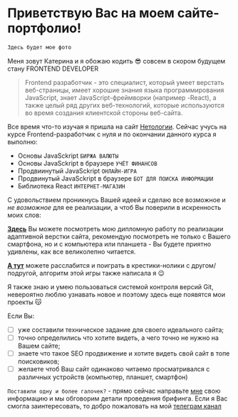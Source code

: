 # Приветствую Вас на моем сайте-портфолио!


```sh
Здесь будет мое фото
``` 

Меня зовут Катерина и я обожаю кодить 😎 совсем в скором будущем стану FRONTEND DEVELOPER 
>Frontend разработчик - это специалист, который умеет верстать веб-страницы, имеет хорошие знания языка программирования JavaScript, знает JavaScript-фреймворки (например -React), а также целый ряд других веб-технологий, которые используются во время создания клиентской стороны веб-сайта.

Все время что-то изучая я пришла на сайт [Нетологии](https://netology.ru/). Сейчас учусь на курсе Frontеnd-разработчик с нуля и по окончании данного курса я выполню:

- Основы JavaSckript  `БИРЖА ВАЛЮТЫ`
- Основы JavaSckript в браузере  `УЧЁТ ФИНАНСОВ`
- Продвиинутый JavaSckript  `ОНЛАЙН-ИГРА`
- Продвинутый JavaSckript в браузере `БОТ ДЛЯ ПОИСКА ИНФОРМАЦИИ`
- Библиотека React `ИНТЕРНЕТ-МАГАЗИН` 

С удовольствием проникнусь Вашей идеей и сделаю все возможное и _не возможное_ для ее реализации, а чтоб Вы поверили в искренность моих слов: 

**[Здесь](https://github.com/Turovae/mq-diplom.git)** Вы можете посмотреть мою дипломную работу по реализации адаптивной верстки сайта, рекомендую посмотреть не только с Вашего смартфона, но и с компьютера или планшета - Вы будете приятно удивлены, как все великолепно читается.

**[А тут]()** можете расслабится и поиграть в крестики-нолики с другом/подругой, алгоритм этой игры также написала я 😉

Я также знаю и умею пользоваться системой контроля версий Git, невероятно люблю узнавать новое и поэтому здесь еще появятся мои проекты 😽

Если Вы:
- [ ] уже составили техническое задание для своего идеального сайта;
- [ ] точно определились что хотите видеть, а чего точно не нужно на Вашем сайте;
- [ ] знаете что такое SEO продвижение и хотите видеть свой сайт в топе поисковиков;
- [ ] желаете чтоб Ваш сайт одинаково читаемо просматривался с различных устройств (компьютер, планшет, смартфон)

`Поставили одну и более галочек?` - прямо сейчас направьте [мне](ekaterina.turova@mail.ru) свою информацию и мы обговорим детали проведения брифинга.
Если я Вас смогла заинтересовать, то добро пожаловать на мой [телеграм канал](https://t.me/Turova_E)